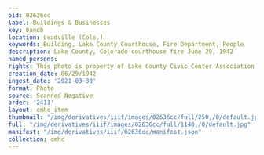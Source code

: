 ```yaml
---
pid: 02636cc
label: Buildings & Businesses
key: bandb
location: Leadville (Colo.)
keywords: Building, Lake County Courthouse, Fire Department, People
description: Lake County, Colorado courthouse fire June 29, 1942
named_persons: 
rights: This photo is property of Lake County Civic Center Association.
creation_date: 06/29/1942
ingest_date: '2021-03-30'
format: Photo
source: Scanned Negative
order: '2411'
layout: cmhc_item
thumbnail: "/img/derivatives/iiif/images/02636cc/full/250,/0/default.jpg"
full: "/img/derivatives/iiif/images/02636cc/full/1140,/0/default.jpg"
manifest: "/img/derivatives/iiif/02636cc/manifest.json"
collection: cmhc
---
```

